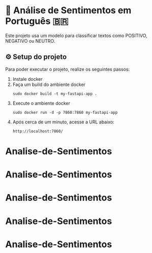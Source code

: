 # 🧠 Análise de Sentimentos em Português 🇧🇷

Este projeto usa um modelo para classificar textos como POSITIVO, NEGATIVO ou NEUTRO.

## ⚙️  Setup do projeto
 
 Para poder executar o projeto, realize os seguintes passos:

1. Instale docker
2. Faça um build do ambiente docker
	```
	sudo docker build -t my-fastapi-app .
	``` 
3. Execute o ambiente docker
	```
	sudo docker run -d -p 7860:7860 my-fastapi-app
	```
4. Após cerca de um minuto, acesse a URL abaixo:
	```
	http://localhost:7860/
	```
# Analise-de-Sentimentos
# Analise-de-Sentimentos
# Analise-de-Sentimentos
# Analise-de-Sentimentos
# Analise-de-Sentimentos
